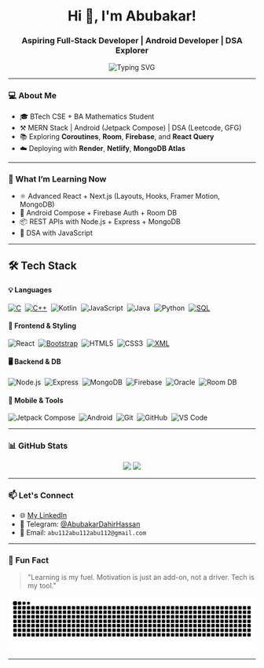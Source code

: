 <h1 align="center">Hi 👋, I'm Abubakar!</h1>
<h3 align="center">Aspiring Full-Stack Developer | Android Developer | DSA Explorer</h3>

<p align="center">
  <img src="https://readme-typing-svg.herokuapp.com?font=Fira+Code&size=22&pause=1000&color=4F46E5&center=true&vCenter=true&width=435&lines=Passionate+about+Code+%F0%9F%92%BB;Always+Learning+%F0%9F%93%9A;Building+Cool+Projects+%F0%9F%9A%80" alt="Typing SVG" />
</p>

---

### 💻 About Me
- 🎓 BTech CSE + BA Mathematics Student  
- ⚒️ MERN Stack | Android (Jetpack Compose) | DSA (Leetcode, GFG)  
- 📚 Exploring **Coroutines**, **Room**, **Firebase**, and **React Query**  
- ☁️ Deploying with **Render**, **Netlify**, **MongoDB Atlas**

---

### 🧠 What I’m Learning Now
- ⚛️ Advanced React + Next.js (Layouts, Hooks, Framer Motion, MongoDB)
- 📲 Android Compose + Firebase Auth + Room DB
- 📦 REST APIs with Node.js + Express + MongoDB
- 🧮 DSA with JavaScript 

---

## 🛠️ Tech Stack

#### 💡 Languages  
[![C](https://img.shields.io/badge/-C-A8B9CC?style=flat&logo=c&logoColor=white)](https://en.cppreference.com/w/c)&nbsp;
[![C++](https://img.shields.io/badge/-C++-00599C?style=flat&logo=c%2B%2B&logoColor=white)](https://en.cppreference.com/w/cpp)&nbsp;
![Kotlin](https://img.shields.io/badge/-Kotlin-7F52FF?style=flat&logo=kotlin&logoColor=white)&nbsp;
![JavaScript](https://img.shields.io/badge/-JavaScript-F7DF1E?style=flat&logo=javascript&logoColor=black)&nbsp;
![Java](https://img.shields.io/badge/-Java-007396?style=flat&logo=java&logoColor=white)&nbsp;
![Python](https://img.shields.io/badge/-Python-3776AB?style=flat&logo=python&logoColor=white)&nbsp;
[![SQL](https://img.shields.io/badge/-SQL-4479A1?style=flat&logo=postgresql&logoColor=white)](https://www.w3schools.com/sql/)

#### 🧱 Frontend & Styling  
![React](https://img.shields.io/badge/-React-61DAFB?style=flat&logo=react&logoColor=black)&nbsp;
[![Bootstrap](https://img.shields.io/badge/-Bootstrap-7952B3?style=flat&logo=bootstrap&logoColor=white)](https://getbootstrap.com/)&nbsp;
![HTML5](https://img.shields.io/badge/-HTML5-E34F26?style=flat&logo=html5&logoColor=white)&nbsp;
![CSS3](https://img.shields.io/badge/-CSS3-1572B6?style=flat&logo=css3&logoColor=white)&nbsp;
[![XML](https://img.shields.io/badge/-XML-8A2BE2?style=flat&logo=xml&logoColor=white)](https://developer.mozilla.org/en-US/docs/Web/XML)

#### 🖥️ Backend & DB  
![Node.js](https://img.shields.io/badge/-Node.js-339933?style=flat&logo=node.js&logoColor=white)&nbsp;
![Express](https://img.shields.io/badge/-Express.js-000000?style=flat&logo=express&logoColor=white)&nbsp;
![MongoDB](https://img.shields.io/badge/-MongoDB-47A248?style=flat&logo=mongodb&logoColor=white)&nbsp;
![Firebase](https://img.shields.io/badge/-Firebase-FFCA28?style=flat&logo=firebase&logoColor=black)&nbsp;
![Oracle](https://img.shields.io/badge/Oracle-F80000?style=flat&logo=oracle&logoColor=white)&nbsp;
![Room DB](https://img.shields.io/badge/Room_DB-6C3483?style=flat&logo=android&logoColor=white)

#### 📱 Mobile & Tools  
![Jetpack Compose](https://img.shields.io/badge/-Jetpack%20Compose-4285F4?style=flat&logo=jetpack-compose&logoColor=white)&nbsp;
![Android](https://img.shields.io/badge/-Android-3DDC84?style=flat&logo=android&logoColor=white)&nbsp;
![Git](https://img.shields.io/badge/-Git-F05032?style=flat&logo=git&logoColor=white)&nbsp;
![GitHub](https://img.shields.io/badge/-GitHub-181717?style=flat&logo=github&logoColor=white)&nbsp;
![VS Code](https://img.shields.io/badge/-VS%20Code-007ACC?style=flat&logo=visual-studio-code&logoColor=white)



---

### 📊 GitHub Stats

<p align="center">
  <img src="https://github-readme-stats.vercel.app/api?username=ABUBAKAR-DAHIR&show_icons=true&theme=tokyonight&hide_border=true" width="48%" />
  <img src="https://github-readme-streak-stats.herokuapp.com/?user=ABUBAKAR-DAHIR&theme=tokyonight&hide_border=true" width="48%" />
</p>

---

### 📫 Let's Connect
- 🌐 [My LinkedIn](https://www.linkedin.com/in/your-link)
- 💬 Telegram: [@AbubakarDahirHassan](https://t.me/AbubakarDahirHassan)
- 📧 Email: `abu112abu112abu112@gmail.com`

---

### 🙌 Fun Fact
> "Learning is my fuel. Motivation is just an add-on, not a driver. Tech is my tool."

<p align="center">
  <img src="https://github.com/ABUBAKAR-DAHIR/ABUBAKAR-DAHIR/blob/output/github-contribution-grid-snake.svg" alt="Contribution Snake animation" width="600" />
</p>


---

